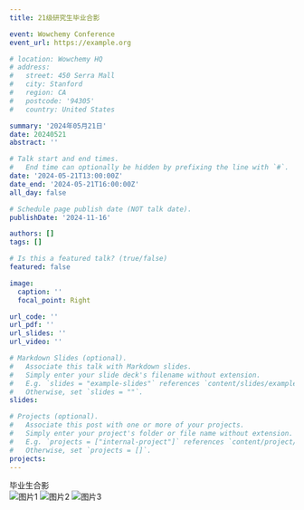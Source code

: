 ```yaml
---
title: 21级研究生毕业合影

event: Wowchemy Conference
event_url: https://example.org

# location: Wowchemy HQ
# address:
#   street: 450 Serra Mall
#   city: Stanford
#   region: CA
#   postcode: '94305'
#   country: United States

summary: '2024年05月21日'
date: 20240521
abstract: ''

# Talk start and end times.
#   End time can optionally be hidden by prefixing the line with `#`.
date: '2024-05-21T13:00:00Z'
date_end: '2024-05-21T16:00:00Z'
all_day: false

# Schedule page publish date (NOT talk date).
publishDate: '2024-11-16'

authors: []
tags: []

# Is this a featured talk? (true/false)
featured: false

image:
  caption: ''
  focal_point: Right

url_code: ''
url_pdf: ''
url_slides: ''
url_video: ''

# Markdown Slides (optional).
#   Associate this talk with Markdown slides.
#   Simply enter your slide deck's filename without extension.
#   E.g. `slides = "example-slides"` references `content/slides/example-slides.md`.
#   Otherwise, set `slides = ""`.
slides:

# Projects (optional).
#   Associate this post with one or more of your projects.
#   Simply enter your project's folder or file name without extension.
#   E.g. `projects = ["internal-project"]` references `content/project/deep-learning/index.md`.
#   Otherwise, set `projects = []`.
projects:
---
```

毕业生合影
<br>
![图片1](https://www.helloimg.com/i/2024/11/18/673af8a3e3683.jpg)
![图片2](https://www.helloimg.com/i/2024/11/18/673af8a3e2a1d.jpg)
![图片3](https://www.helloimg.com/i/2024/11/18/673af8a3d6a58.jpg)
